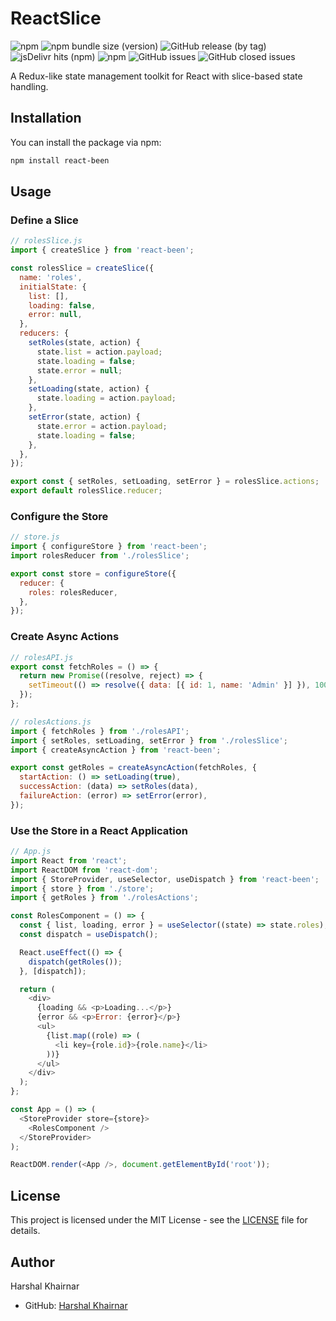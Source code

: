 # ReactSlice
![npm](https://img.shields.io/npm/v/react-been) ![npm bundle size (version)](https://img.shields.io/bundlephobia/min/react-been/1.0.0) ![GitHub release (by tag)](https://img.shields.io/github/downloads/khairnar2960/react-been/stable/total) ![jsDelivr hits (npm)](https://img.shields.io/jsdelivr/npm/hy/react-been) ![npm](https://img.shields.io/npm/dy/react-been) ![GitHub issues](https://img.shields.io/github/issues-raw/khairnar2960/react-been) ![GitHub closed issues](https://img.shields.io/github/issues-closed-raw/khairnar2960/react-been)

A Redux-like state management toolkit for React with slice-based state handling.

## Installation

You can install the package via npm:

```sh
npm install react-been
```

## Usage

### Define a Slice

```javascript
// rolesSlice.js
import { createSlice } from 'react-been';

const rolesSlice = createSlice({
  name: 'roles',
  initialState: {
    list: [],
    loading: false,
    error: null,
  },
  reducers: {
    setRoles(state, action) {
      state.list = action.payload;
      state.loading = false;
      state.error = null;
    },
    setLoading(state, action) {
      state.loading = action.payload;
    },
    setError(state, action) {
      state.error = action.payload;
      state.loading = false;
    },
  },
});

export const { setRoles, setLoading, setError } = rolesSlice.actions;
export default rolesSlice.reducer;
```

### Configure the Store

```javascript
// store.js
import { configureStore } from 'react-been';
import rolesReducer from './rolesSlice';

export const store = configureStore({
  reducer: {
    roles: rolesReducer,
  },
});
```

### Create Async Actions

```javascript
// rolesAPI.js
export const fetchRoles = () => {
  return new Promise((resolve, reject) => {
    setTimeout(() => resolve({ data: [{ id: 1, name: 'Admin' }] }), 1000);
  });
};

// rolesActions.js
import { fetchRoles } from './rolesAPI';
import { setRoles, setLoading, setError } from './rolesSlice';
import { createAsyncAction } from 'react-been';

export const getRoles = createAsyncAction(fetchRoles, {
  startAction: () => setLoading(true),
  successAction: (data) => setRoles(data),
  failureAction: (error) => setError(error),
});
```

### Use the Store in a React Application

```javascript
// App.js
import React from 'react';
import ReactDOM from 'react-dom';
import { StoreProvider, useSelector, useDispatch } from 'react-been';
import { store } from './store';
import { getRoles } from './rolesActions';

const RolesComponent = () => {
  const { list, loading, error } = useSelector((state) => state.roles);
  const dispatch = useDispatch();

  React.useEffect(() => {
    dispatch(getRoles());
  }, [dispatch]);

  return (
    <div>
      {loading && <p>Loading...</p>}
      {error && <p>Error: {error}</p>}
      <ul>
        {list.map((role) => (
          <li key={role.id}>{role.name}</li>
        ))}
      </ul>
    </div>
  );
};

const App = () => (
  <StoreProvider store={store}>
    <RolesComponent />
  </StoreProvider>
);

ReactDOM.render(<App />, document.getElementById('root'));
```

## License

This project is licensed under the MIT License - see the [LICENSE](LICENSE) file for details.

## Author

Harshal Khairnar

- GitHub: [Harshal Khairnar](https://github.com/khairnar2960)